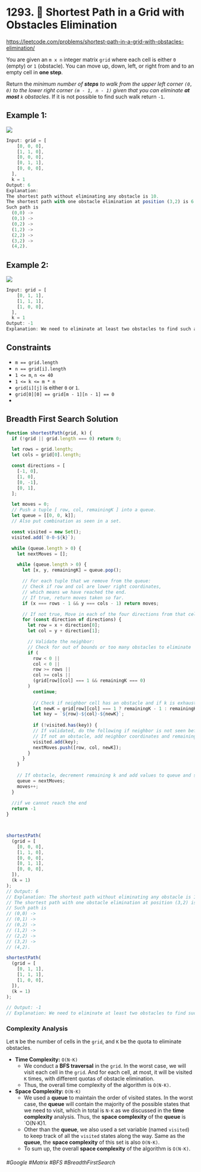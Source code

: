 # 1293. 🔎 Shortest Path in a Grid with Obstacles Elimination
https://leetcode.com/problems/shortest-path-in-a-grid-with-obstacles-elimination/

You are given an `m x n` integer matrix `grid` where each cell is either `0` (empty) or `1` (obstacle). You can move up, down, left, or right from and to an empty cell in <b>one step</b>.

Return the <i>minimum number of <b>steps</b> to walk from the upper left corner `(0, 0)` to the lower right corner `(m - 1, n - 1)` given that you can eliminate <b>at most</b> `k` obstacles</i>. If it is not possible to find such walk return `-1`.

## Example 1:
![](https://assets.leetcode.com/uploads/2021/09/30/short1-grid.jpg)
````js
Input: grid = [
    [0, 0, 0],
    [1, 1, 0],
    [0, 0, 0],
    [0, 1, 1],
    [0, 0, 0],
  ], 
  k = 1
Output: 6
Explanation: 
The shortest path without eliminating any obstacle is 10.
The shortest path with one obstacle elimination at position (3,2) is 6. 
Such path is 
  (0,0) -> 
  (0,1) -> 
  (0,2) -> 
  (1,2) -> 
  (2,2) -> 
  (3,2) -> 
  (4,2).
````
## Example 2:
![](https://assets.leetcode.com/uploads/2021/09/30/short2-grid.jpg)
````js
Input: grid = [
    [0, 1, 1],
    [1, 1, 1],
    [1, 0, 0],
  ], 
  k = 1
Output: -1
Explanation: We need to eliminate at least two obstacles to find such a walk.
````

## Constraints
- `m == grid.length`
- `n == grid[i].length`
- `1 <= m`, `n <= 40`
- `1 <= k <= m * n`
- `grid[i][j]` is either `0` or `1`.
- `grid[0][0] == grid[m - 1][n - 1] == 0`
-
## Breadth First Search Solution 

````js
function shortestPath(grid, k) {
  if (!grid || grid.length === 0) return 0;

  let rows = grid.length;
  let cols = grid[0].length;

  const directions = [
    [-1, 0],
    [1, 0],
    [0, -1],
    [0, 1],
  ];

  let moves = 0;
  // Push a tuple [ row, col, remainingK ] into a queue.
  let queue = [[0, 0, k]];
  // Also put combination as seen in a set.

  const visited = new Set();
  visited.add(`0-0-${k}`);

  while (queue.length > 0) {
    let nextMoves = [];

    while (queue.length > 0) {
      let [x, y, remainingK] = queue.pop();

      // For each tuple that we remove from the queue:
      // Check if row and col are lower right coordinates,
      // which means we have reached the end.
      // If true, return moves taken so far.
      if (x === rows - 1 && y === cols - 1) return moves;

      // If not true, Move in each of the four directions from that cell to find its neighbor
      for (const direction of directions) {
        let row = x + direction[0];
        let col = y + direction[1];

        // Validate the neighbor:
        // Check for out of bounds or too many obstacles to eliminate
        if (
          row < 0 ||
          col < 0 ||
          row >= rows ||
          col >= cols ||
          (grid[row][col] === 1 && remainingK === 0)
        )
          continue;
          
          // Check if neighbor cell has an obstacle and if k is exhausted
          let newK = grid[row][col] === 1 ? remainingK - 1 : remainingK;
          let key = `${row}-${col}-${newK}`;
          
          if (!visited.has(key)) {
          // If validated, do the following if neighbor is not seen before:
          // If not an obstacle, add neighbor coordinates and remaining K to queue and set.
          visited.add(key);
          nextMoves.push([row, col, newK]);
        }
      }
    }
    
    // If obstacle, decrement remaining k and add values to queue and set.
    queue = nextMoves;
    moves++;
  }
  
  //if we cannot reach the end
  return -1
}



shortestPath(
  (grid = [
    [0, 0, 0],
    [1, 1, 0],
    [0, 0, 0],
    [0, 1, 1],
    [0, 0, 0],
  ]),
  (k = 1)
);
// Output: 6
// Explanation: The shortest path without eliminating any obstacle is 10.
// The shortest path with one obstacle elimination at position (3,2) is 6.
// Such path is
// (0,0) ->
// (0,1) ->
// (0,2) ->
// (1,2) ->
// (2,2) ->
// (3,2) ->
// (4,2).

shortestPath(
  (grid = [
    [0, 1, 1],
    [1, 1, 1],
    [1, 0, 0],
  ]),
  (k = 1)
);

// Output: -1
// Explanation: We need to eliminate at least two obstacles to find such a walk.

````
### Complexity Analysis

Let `N` be the number of cells in the `grid`, and `K` be the quota to eliminate obstacles.
- <b>Time Complexity:</b> `O(N⋅K)`
  - We conduct a <b>BFS traversal</b> in the `grid`. In the worst case, we will visit each cell in the `grid`. And for each cell, at most, it will be visited `K` times, with different quotas of obstacle elimination.
  - Thus, the overall time complexity of the algorithm is `O(N⋅K)`.
- <b>Space Complexity:</b> `O(N⋅K)`
  - We used a <b>queue</b> to maintain the order of visited states. In the worst case, the <b>queue</b> will contain the majority of the possible states that we need to visit, which in total is `N⋅K` as we discussed in the <b>time complexity</b> analysis. Thus, the <b>space complexity</b> of the <b>queue</b> is `O(N⋅K)1.
  - Other than the <b>queue</b>, we also used a set variable (named `visited`) to keep track of all the `visited` states along the way. Same as the <b>queue</b>, the <b>space complexity</b> of this set is also `O(N⋅K)`.
  - To sum up, the overall <b>space complexity</b> of the algorithm is `O(N⋅K)`.


###### #Google #Matrix #BFS #BreadthFirstSearch
